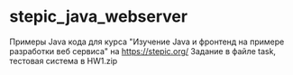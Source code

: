 # stepic_java_webserver
Примеры Java кода для курса "Изучение Java и фронтенд на примере разработки веб сервиса" на https://stepic.org/
Задание в файле task, тестовая система в HW1.zip
